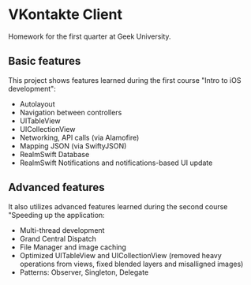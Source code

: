 VKontakte Client
=====================
Homework for the first quarter at Geek University.

Basic features
---------------------
This project shows features learned during the first course "Intro to iOS development":

+ Autolayout
+ Navigation between controllers
+ UITableView
+ UICollectionView
+ Networking, API calls (via Alamofire)
+ Mapping JSON (via SwiftyJSON)
+ RealmSwift Database
+ RealmSwift Notifications and notifications-based UI update

Advanced features
---------------------
It also utilizes advanced features learned during the second course "Speeding up the application:

+ Multi-thread development 
+ Grand Central Dispatch
+ File Manager and image caching
+ Optimized UITableView and UICollectionView (removed heavy operations from views, fixed blended layers and misalligned images)
+ Patterns: Observer, Singleton, Delegate
